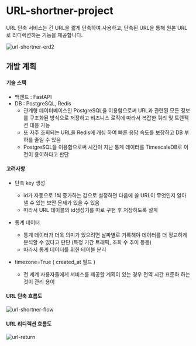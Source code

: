 # URL-shortner-project

URL 단축 서비스는 긴 URL을 짧게 단축하여 사용하고, 단축된 URL을 통해 원본 URL로 리디렉션하는 기능을 제공합니다.

![url-shortner-erd2](https://github.com/user-attachments/assets/27e298ba-64a7-44d3-bf94-4870d964c2f7)

## 개발 계획

#### 기술 스택
- 백엔드 : FastAPI
- DB : PostgreSQL, Redis
   - 관계형 데이터베이스인 PostgreSQL을 이용함으로써 URL과 관련된 모든 정보를 구조화된 방식으로 저장하고 비즈니스 로직에 따라서 복잡한 쿼리 및 트랜잭션 대응 가능
   - 또 자주 조회되는 URL을 Redis에 캐싱 하여 빠른 응답 속도를 보장하고 DB 부하를 줄일 수 있음
   - PostgreSQL을 이용함으로써 시간이 지난 통계 데이터를 TimescaleDB로 이전이 용이하다고 판단

#### 고려사항
- 단축 key 생성
    - id가 자동으로 1씩 증가하는 값으로 설정하면 다음에 쓸 URL이 무엇인지 알아낼 수 있는 보안 문제가 있을 수 있음
    - 따라서 URL 테이블의 id생성기를 따로 구현 후 저장하도록 설계

- 통계 데이터
    - 통계 데이터가 더욱 의미가 있으려면 날짜별로 기록해야 데이터를 더 정교하게 분석할 수 있다고 판단 (특정 기간 트래픽, 조회 수 추이 등등)
    - 따라서 통계 데이터를 위한 테이블 분리

- timezone=True ( created_at 필드 )
    - 전 세계 사용자들에게 서비스를 제공할 계획이 있는 경우 전역 시간 표준화 하는 것이 관리 용이

#### URL 단축 흐름도
![url-shortner-flow](https://github.com/user-attachments/assets/e50f0226-ac4f-49ac-b22e-570efa62c765)


#### URL 리디렉션 흐름도
![url-return](https://github.com/user-attachments/assets/c1bc211f-bec7-40d8-9fcb-3d5babcb10d4)